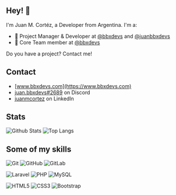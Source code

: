 ## Hey! 👋
I'm Juan M. Cortéz, a Developer from Argentina. I'm a:

- 🧭 Project Manager & Developer at [@bbxdevs](https://github.com/bbxdevs) and [@juanbbxdevs](https://github.com/juanbbxdevs)
- 👥 Core Team member at [@bbxdevs](https://www.bbxdevs.com)

Do you have a project? Contact me!

## Contact
- [www.bbxdevs.com](https://www.bbxdevs.com)
- [juan.bbxdevs#2689](./) on Discord
- [juanmcortez](https://www.linkedin.com/in/juanmcortez/) on LinkedIn

## Stats
![Github Stats](https://github-readme-stats.vercel.app/api?username=juanbbxdevs&count_private=true&show_icons=true&include_all_commits=true)
![Top Langs](https://github-readme-stats.vercel.app/api/top-langs/?username=juanbbxdevs&hide=TeX&layout=compact)

## Some of my skills
![Git](https://img.shields.io/badge/-Git-black?style=flat-square&logo=git)
![GitHub](https://img.shields.io/badge/-GitHub-181717?style=flat-square&logo=github)
![GitLab](https://img.shields.io/badge/-GitLab-FCA121?style=flat-square&logo=gitlab)

![Laravel](https://img.shields.io/badge/-LARAVEL-Ffa1a2?style=flat-square&logo=laravel)
![PHP](https://img.shields.io/badge/-PHP-B6bbf9?style=flat-square&logo=php)
![MySQL](https://img.shields.io/badge/-MySQL-black?style=flat-square&logo=mysql)

![HTML5](https://img.shields.io/badge/-HTML5-E34F26?style=flat-square&logo=html5&logoColor=white)
![CSS3](https://img.shields.io/badge/-CSS3-1572B6?style=flat-square&logo=css3)
![Bootstrap](https://img.shields.io/badge/-Bootstrap-563D7C?style=flat-square&logo=bootstrap)
